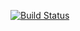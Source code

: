 [![Build Status](https://travis-ci.org/Ann-Cher/Test3.svg?branch=master)](https://travis-ci.org/Ann-Cher/Test3)
